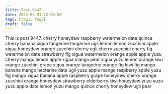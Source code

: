 ```yaml
---
title: Post 9447
date: 2024-09-01 12:00:00
tags: [tag1, tag2]
draft: false
---
```

This is post 9447.
cherry
honeydew
raspberry
watermelon
date
quince
cherry
banana
xigua
tangerine
tangerine
ugli
lemon
lemon
zucchini
apple
xigua
honeydew
orange
zucchini
cherry
ugli
cherry
zucchini
cherry
fig
watermelon
date
strawberry
fig
xigua
watermelon
orange
apple
apple
yuzu
cherry
mango
lemon
apple
xigua
mango
pear
xigua
yuzu
lemon
orange
kiwi
orange
zucchini
grape
xigua
orange
tangerine
orange
fig
kiwi
fig
mango
banana
mango
nectarine
date
ugli
yuzu
apple
mango
raspberry
apple
yuzu
fig
mango
xigua
banana
apple
raspberry
grape
honeydew
cherry
orange
zucchini
orange
honeydew
strawberry
elderberry
kiwi
honeydew
yuzu
yuzu
yuzu
apple
date
lemon
yuzu
mango
quince
cherry
honeydew
ugli
pear
